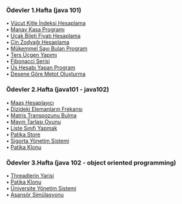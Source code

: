 ### Ödevler 1.Hafta (java 101)
• [Vücut Kitle İndeksi Hesaplama](https://github.com/emirakdemir/java-egitim/blob/main/java101/src/Temel_Kavramlar_ve_Degiskenler/odevVucutKitleIndeksiHesaplama.java) <br/>
• [Manav Kasa Programı](https://github.com/emirakdemir/java-egitim/blob/main/java101/src/Temel_Kavramlar_ve_Degiskenler/odevManavKasaProgrami.java) <br/>
• [Uçak Bileti Fiyatı Hesaplama](https://github.com/emirakdemir/java-egitim/blob/main/java101/src/Kosullu_ifadeler_ve_Kod_Bloklari/UcakBiletiFiyatiHesaplama.java) <br/>
• [Çin Zodyağı Hesaplama](https://github.com/emirakdemir/java-egitim/blob/main/java101/src/Kosullu_ifadeler_ve_Kod_Bloklari/CinZodyagiHesaplama.java) <br/>
• [Mükemmel Sayı Bulan Program](https://github.com/emirakdemir/java-egitim/blob/main/java101/src/Donguler/OdevMukemmelSayi.java) <br/>
• [Ters Üçgen Yapımı](https://github.com/emirakdemir/java-egitim/blob/main/java101/src/Donguler/OdevTersUcgenYapimi.java) <br/>
• [Fibonacci Serisi](https://github.com/emirakdemir/java-egitim/blob/main/java101/src/Donguler/OdevFibonacciSerisi.java) <br/>
• [Üs Hesabı Yapan Program](https://github.com/emirakdemir/java-egitim/blob/main/java101/src/Metotlar/UsluSayiHesaplama.java) <br/>
• [Desene Göre Metot Oluşturma](https://github.com/emirakdemir/java-egitim/blob/main/java101/src/Metotlar/DeseneGoreMetotOlusturma.java) <br/>


### Ödevler 2.Hafta (java101 - java102)
• [Maaş Hesaplayıcı](https://github.com/emirakdemir/java-egitim/tree/main/java101/src/Siniflar/MaasHesaplayici) <br/>
• [Dizideki Elemanların Frekansı](https://github.com/emirakdemir/java-egitim/blob/main/java101/src/Diziler/OdevDizidekiElemanlarinFrekansi.java) <br/>
• [Matris Transpozunu Bulma](https://github.com/emirakdemir/java-egitim/blob/main/java101/src/Diziler/OdevMatrisTranspozunuBulma.java) <br/>
• [Mayın Tarlası Oyunu](https://github.com/emirakdemir/mayinTarlasi/blob/main/src/MayinTarlasi.java) <br/>
• [Liste Sınıfı Yapmak](https://github.com/emirakdemir/java-egitim/tree/main/java102/src/ListeSinifiYapmak/src) <br/>
• [Patika Store](https://github.com/emirakdemir/patikaStore) <br/>
• [Sigorta Yönetim Sistemi](https://github.com/emirakdemir/InsuranceManagementSystem) <br/>
• [Patika Klonu](https://github.com/emirakdemir/patikaClone) <br/>


### Ödevler 3.Hafta (java 102 - object oriented programming)
• [Threadlerin Yarisi](https://github.com/emirakdemir/odev-thread) <br/>
• [Patika Klonu](https://github.com/emirakdemir/patikaClone) <br/>
• [Üniversite Yönetim Sistemi](https://github.com/emirakdemir/java-egitim/tree/main/oop/odev-universite-yonetim-sistemi) <br/>
• [Asansör Simülasyonu](https://github.com/emirakdemir/java-egitim/tree/main/oop/odev-asansor-simulasyonu) <br/>



